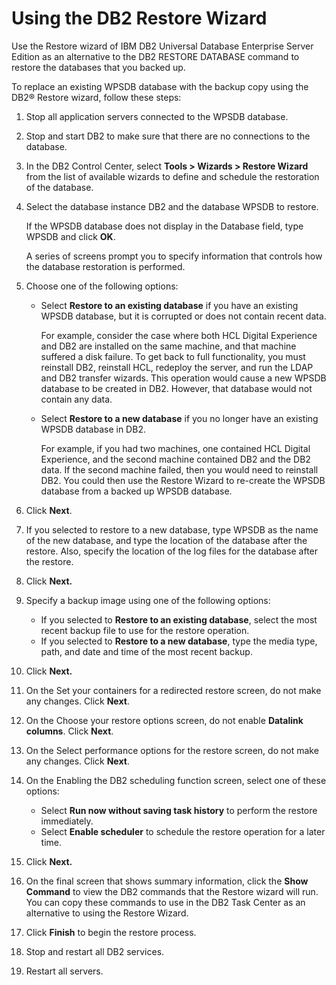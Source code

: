 # Using the DB2 Restore Wizard

Use the Restore wizard of IBM DB2 Universal Database Enterprise Server Edition as an alternative to the DB2 RESTORE DATABASE command to restore the databases that you backed up.

To replace an existing WPSDB database with the backup copy using the DB2® Restore wizard, follow these steps:

1.  Stop all application servers connected to the WPSDB database.

2.  Stop and start DB2 to make sure that there are no connections to the database.

3.  In the DB2 Control Center, select **Tools > Wizards > Restore Wizard** from the list of available wizards to define and schedule the restoration of the database.

4.  Select the database instance DB2 and the database WPSDB to restore.

    If the WPSDB database does not display in the Database field, type WPSDB and click **OK**.

    A series of screens prompt you to specify information that controls how the database restoration is performed.

5.  Choose one of the following options:

    -   Select **Restore to an existing database** if you have an existing WPSDB database, but it is corrupted or does not contain recent data.

        For example, consider the case where both HCL Digital Experience and DB2 are installed on the same machine, and that machine suffered a disk failure. To get back to full functionality, you must reinstall DB2, reinstall HCL, redeploy the server, and run the LDAP and DB2 transfer wizards. This operation would cause a new WPSDB database to be created in DB2. However, that database would not contain any data.

    -   Select **Restore to a new database** if you no longer have an existing WPSDB database in DB2.

        For example, if you had two machines, one contained HCL Digital Experience, and the second machine contained DB2 and the DB2 data. If the second machine failed, then you would need to reinstall DB2. You could then use the Restore Wizard to re-create the WPSDB database from a backed up WPSDB database.

6.  Click **Next**.

7.  If you selected to restore to a new database, type WPSDB as the name of the new database, and type the location of the database after the restore. Also, specify the location of the log files for the database after the restore.

8.  Click **Next.**

9.  Specify a backup image using one of the following options:

    -   If you selected to **Restore to an existing database**, select the most recent backup file to use for the restore operation.
    -   If you selected to **Restore to a new database**, type the media type, path, and date and time of the most recent backup.
10. Click **Next.**

11. On the Set your containers for a redirected restore screen, do not make any changes. Click **Next**.

12. On the Choose your restore options screen, do not enable **Datalink columns**. Click **Next**.

13. On the Select performance options for the restore screen, do not make any changes. Click **Next**.

14. On the Enabling the DB2 scheduling function screen, select one of these options:

    -   Select **Run now without saving task history** to perform the restore immediately.
    -   Select **Enable scheduler** to schedule the restore operation for a later time.
15. Click **Next.**

16. On the final screen that shows summary information, click the **Show Command** to view the DB2 commands that the Restore wizard will run. You can copy these commands to use in the DB2 Task Center as an alternative to using the Restore Wizard.

17. Click **Finish** to begin the restore process.

18. Stop and restart all DB2 services.

19. Restart all servers.



